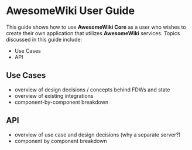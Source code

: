 # AwesomeWiki User Guide

This guide shows how to use **AwesomeWiki Core** as a user who wishes to create their own application that utilizes **AwesomeWiki** services.
Topics discussed in this guide include:
-   Use Cases
-   API

## Use Cases

-   overview of design decisions / concepts behind FDWs and state
-   overview of existing integrations
-   component-by-component breakdown

## API

-   overview of use case and design decisions (why a separate server?)
-   component by component breakdown
